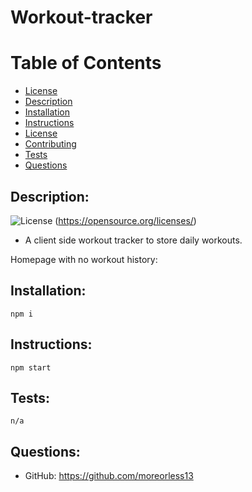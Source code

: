 # Workout-tracker

# Table of Contents

- [License](#License)
- [Description](#Description)
- [Installation](#Installation)
- [Instructions](#Instructions)
- [License](#License)
- [Contributing](#Contributing)
- [Tests](#Tests)
- [Questions](#Questions)

    
## Description:

![License](https://img.shields.io/badge/License--blue.svg) (https://opensource.org/licenses/)


* A client side workout tracker to store daily workouts.

Homepage with no workout history:


    
## Installation:
```
npm i
```
## Instructions:
```
npm start
```
     
## Tests:
```
n/a
```
## Questions:

* GitHub: https://github.com/moreorless13
